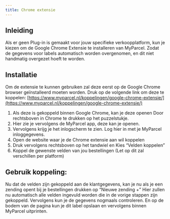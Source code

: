 ```yaml
---
title: Chrome extensie
---
```


## Inleiding

Als er geen Plug-in is gemaakt voor jouw specifieke verkoopplatform, kun je kiezen om de Google Chrome Extensie te installeren van MyParcel. Zodat de gegevens voor labels automatisch worden overgenomen, en dit niet handmatig overgezet hoeft te worden.

## Installatie

Om de extensie te kunnen gebruiken zal deze eerst op de Google Chrome browser geïnstalleerd moeten worden. Druk op de volgende link om deze te koppelen:
[https://www.myparcel.nl/koppelingen/google-chrome-extensie/](https://www.myparcel.nl/koppelingen/google-chrome-extensie/)

1. Als deze is gekoppeld binnen Google Chrome, kan je deze openen Door rechtsboven in Chrome te drukken op het puzzelstukje.
2. Hier zie je vervolgens de MyParcel app, deze kan je openen.
3. Vervolgens krijg je het inlogscherm te zien. Log hier in met je MyParcel inloggegevens.
4. Open de website waar je de Chrome extensie aan wil koppelen
5. Druk vervolgens rechtsboven op het tandwiel en Kies “Velden koppelen”
6. Koppel de gewenste velden van jou bestellingen (Let op dit zal verschillen per platform)

## Gebruik koppeling:

Nu dat de velden zijn gekoppeld aan de klantgegevens, kan je nu als je een zending opent bij je bestellingen drukken op “Nieuwe zending +” Hier zullen nu automatisch alle velden ingevuld worden die in de vorige stappen zijn gekoppeld.
Vervolgens kun je de gegevens nogmaals controleren. En op de bodem van de pagina kun je dit label opslaan en vervolgens binnen MyParcel uitprinten.
